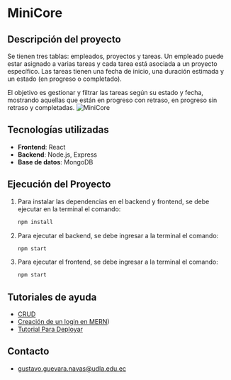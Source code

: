 # MiniCore

## Descripción del proyecto

Se tienen tres tablas: empleados, proyectos y tareas. Un empleado puede estar asignado a varias tareas y cada tarea está asociada a un proyecto específico. Las tareas tienen una fecha de inicio, una duración estimada y un estado (en progreso o completado).

El objetivo es gestionar y filtrar las tareas según su estado y fecha, mostrando aquellas que están en progreso con retraso, en progreso sin retraso y completadas.
![MiniCore](![![git](https://github.com/GustaviniTini/MiniCore/assets/123056701/1566aa4b-3cdc-447c-964b-cc842d3f7f8d)])

## Tecnologías utilizadas

- **Frontend**: React
- **Backend**: Node.js, Express
- **Base de datos**: MongoDB


## Ejecución del Proyecto

1. Para instalar las dependencias en el backend y frontend, se debe ejecutar en la terminal el comando:
   ```bash
   npm install

2. Para ejecutar el backend, se debe ingresar a la terminal el comando:
   ```bash
   npm start

3. Para ejecutar el frontend, se debe ingresar a la terminal el comando:
   ```bash
   npm start


## Tutoriales de ayuda

- [CRUD](https://www.youtube.com/watch?v=dJbd7BYofp4&t=100s&pp=ygUZbWVybiBzdGFjayBjcnVkIGZhenQgY29kZQ%3D%3D)
- [Creación de un login en MERN](https://www.youtube.com/watch?v=NmkY4JgS21A&t=13884s&pp=ygUPbWVybiBzdGFjayBjcnVk))
- [Tutorial Para Deployar](https://www.youtube.com/watch?v=-PHi1w1elxU)

## Contacto

- gustavo.guevara.navas@udla.edu.ec

